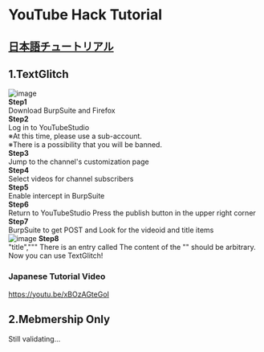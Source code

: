 # YouTube Hack Tutorial  
## [日本語チュートリアル](/docs/japanese-README.md)
## 1.TextGlitch  
![image](https://user-images.githubusercontent.com/85279289/210968779-fe86b148-33f3-4183-8e26-6eef956441ee.png)  
**Step1**  
Download BurpSuite and Firefox  
**Step2**  
Log in to YouTubeStudio  
※At this time, please use a sub-account.  
※There is a possibility that you will be banned.  
**Step3**  
Jump to the channel's customization page  
**Step4**  
Select videos for channel subscribers  
**Step5**  
Enable intercept in BurpSuite  
**Step6**  
Return to YouTubeStudio
Press the publish button in the upper right corner  
**Step7**  
BurpSuite to get POST and
Look for the videoid and title items  
![image](https://user-images.githubusercontent.com/85279289/210966367-187b493e-05b6-49ba-b04f-b7b9349fbd92.png)
**Step8**  
"title","""
There is an entry called
The content of the "" should be arbitrary.  
Now you can use TextGlitch!  
  
### Japanese Tutorial Video  
https://youtu.be/xBOzAGteGoI

## 2.Mebmership Only  
Still validating...  
